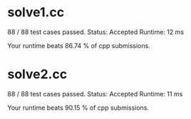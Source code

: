 # solve1.cc

88 / 88 test cases passed.
Status: Accepted
Runtime: 12 ms

Your runtime beats 86.74 % of cpp submissions.

# solve2.cc

88 / 88 test cases passed.
Status: Accepted
Runtime: 11 ms

Your runtime beats 90.15 % of cpp submissions.

